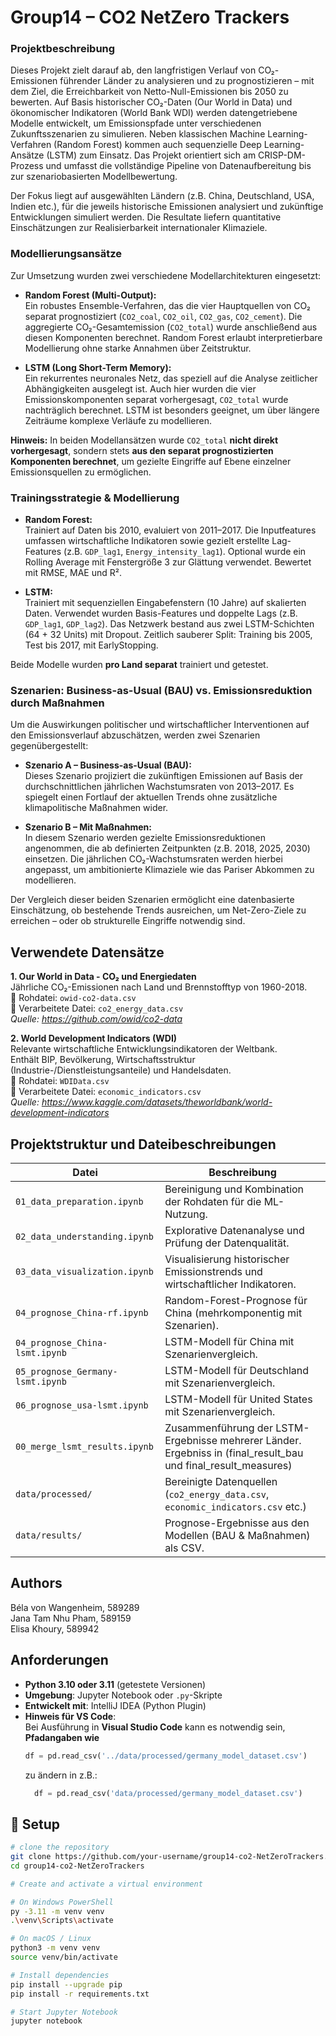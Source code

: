 # Group14 – CO2 NetZero Trackers

### Projektbeschreibung

Dieses Projekt zielt darauf ab, den langfristigen Verlauf von CO₂-Emissionen führender Länder zu analysieren und zu prognostizieren – mit dem Ziel, die Erreichbarkeit von Netto-Null-Emissionen bis 2050 zu bewerten. Auf Basis historischer CO₂-Daten (Our World in Data) und ökonomischer Indikatoren (World Bank WDI) werden datengetriebene Modelle entwickelt, um Emissionspfade unter verschiedenen Zukunftsszenarien zu simulieren. Neben klassischen Machine Learning-Verfahren (Random Forest) kommen auch sequenzielle Deep Learning-Ansätze (LSTM) zum Einsatz. Das Projekt orientiert sich am CRISP-DM-Prozess und umfasst die vollständige Pipeline von Datenaufbereitung bis zur szenariobasierten Modellbewertung.

Der Fokus liegt auf ausgewählten Ländern (z.B. China, Deutschland, USA, Indien etc.), für die jeweils historische Emissionen analysiert und zukünftige Entwicklungen simuliert werden. Die Resultate liefern quantitative Einschätzungen zur Realisierbarkeit internationaler Klimaziele.

### Modellierungsansätze

Zur Umsetzung wurden zwei verschiedene Modellarchitekturen eingesetzt:

- **Random Forest (Multi-Output):**  
  Ein robustes Ensemble-Verfahren, das die vier Hauptquellen von CO₂ separat prognostiziert (`CO2_coal`, `CO2_oil`, `CO2_gas`, `CO2_cement`). Die aggregierte CO₂-Gesamtemission (`CO2_total`) wurde anschließend aus diesen Komponenten berechnet. Random Forest erlaubt interpretierbare Modellierung ohne starke Annahmen über Zeitstruktur.

- **LSTM (Long Short-Term Memory):**  
  Ein rekurrentes neuronales Netz, das speziell auf die Analyse zeitlicher Abhängigkeiten ausgelegt ist. Auch hier wurden die vier Emissionskomponenten separat vorhergesagt, `CO2_total` wurde nachträglich berechnet. LSTM ist besonders geeignet, um über längere Zeiträume komplexe Verläufe zu modellieren.

**Hinweis:** In beiden Modellansätzen wurde `CO2_total` **nicht direkt vorhergesagt**, sondern stets **aus den separat prognostizierten Komponenten berechnet**, um gezielte Eingriffe auf Ebene einzelner Emissionsquellen zu ermöglichen.

### Trainingsstrategie & Modellierung

- **Random Forest:**  
  Trainiert auf Daten bis 2010, evaluiert von 2011–2017. Die Inputfeatures umfassen wirtschaftliche Indikatoren sowie gezielt erstellte Lag-Features (z.B. `GDP_lag1`, `Energy_intensity_lag1`). Optional wurde ein Rolling Average mit Fenstergröße 3 zur Glättung verwendet. Bewertet mit RMSE, MAE und R².

- **LSTM:**  
  Trainiert mit sequenziellen Eingabefenstern (10 Jahre) auf skalierten Daten. Verwendet wurden Basis-Features und doppelte Lags (z.B. `GDP_lag1`, `GDP_lag2`). Das Netzwerk bestand aus zwei LSTM-Schichten (64 + 32 Units) mit Dropout. Zeitlich sauberer Split: Training bis 2005, Test bis 2017, mit EarlyStopping.

Beide Modelle wurden **pro Land separat** trainiert und getestet.

### Szenarien: Business-as-Usual (BAU) vs. Emissionsreduktion durch Maßnahmen

Um die Auswirkungen politischer und wirtschaftlicher Interventionen auf den Emissionsverlauf abzuschätzen, werden zwei Szenarien gegenübergestellt:

- **Szenario A – Business-as-Usual (BAU):**  
  Dieses Szenario projiziert die zukünftigen Emissionen auf Basis der durchschnittlichen jährlichen Wachstumsraten von 2013–2017. Es spiegelt einen Fortlauf der aktuellen Trends ohne zusätzliche klimapolitische Maßnahmen wider.

- **Szenario B – Mit Maßnahmen:**  
  In diesem Szenario werden gezielte Emissionsreduktionen angenommen, die ab definierten Zeitpunkten (z.B. 2018, 2025, 2030) einsetzen. Die jährlichen CO₂-Wachstumsraten werden hierbei angepasst, um ambitionierte Klimaziele wie das Pariser Abkommen zu modellieren.

Der Vergleich dieser beiden Szenarien ermöglicht eine datenbasierte Einschätzung, ob bestehende Trends ausreichen, um Net-Zero-Ziele zu erreichen – oder ob strukturelle Eingriffe notwendig sind.

## Verwendete Datensätze

**1. Our World in Data - CO₂ und Energiedaten**  
Jährliche CO₂-Emissionen nach Land und Brennstofftyp von 1960-2018.  
📁 Rohdatei: `owid-co2-data.csv`  
📁 Verarbeitete Datei: `co2_energy_data.csv`  
*Quelle: https://github.com/owid/co2-data*

**2. World Development Indicators (WDI)**  
Relevante wirtschaftliche Entwicklungsindikatoren der Weltbank.  
Enthält BIP, Bevölkerung, Wirtschaftsstruktur (Industrie-/Dienstleistungsanteile) und Handelsdaten.  
📁 Rohdatei: `WDIData.csv`  
📁 Verarbeitete Datei: `economic_indicators.csv`  
*Quelle: https://www.kaggle.com/datasets/theworldbank/world-development-indicators*

## Projektstruktur und Dateibeschreibungen

| Datei | Beschreibung                                                                                                   |
|-------|----------------------------------------------------------------------------------------------------------------|
| `01_data_preparation.ipynb` | Bereinigung und Kombination der Rohdaten für die ML-Nutzung.                                                   |
| `02_data_understanding.ipynb` | Explorative Datenanalyse und Prüfung der Datenqualität.                                                        |
| `03_data_visualization.ipynb` | Visualisierung historischer Emissionstrends und wirtschaftlicher Indikatoren.                                  |
| `04_prognose_China-rf.ipynb` | Random-Forest-Prognose für China (mehrkomponentig mit Szenarien).                                              |
| `04_prognose_China-lsmt.ipynb` | LSTM-Modell für China mit Szenarienvergleich.                                                                  |
| `05_prognose_Germany-lsmt.ipynb` | LSTM-Modell für Deutschland mit Szenarienvergleich.                                                            |
| `06_prognose_usa-lsmt.ipynb` | LSTM-Modell für United States mit Szenarienvergleich.                                                          |
| `00_merge_lsmt_results.ipynb` | Zusammenführung der LSTM-Ergebnisse mehrerer Länder. Ergebniss in (final_result_bau und final_result_measures) |
| `data/processed/` | Bereinigte Datenquellen (`co2_energy_data.csv`, `economic_indicators.csv` etc.)                                |
| `data/results/` | Prognose-Ergebnisse aus den Modellen (BAU & Maßnahmen) als CSV.                                                |

## Authors
Béla von Wangenheim, 589289  
Jana Tam Nhu Pham, 589159  
Elisa Khoury, 589942

## Anforderungen
- **Python 3.10 oder 3.11** (getestete Versionen)
- **Umgebung**: Jupyter Notebook oder `.py`-Skripte
- **Entwickelt mit**: IntelliJ IDEA (Python Plugin)
- **Hinweis für VS Code**:  
  Bei Ausführung in **Visual Studio Code** kann es notwendig sein, **Pfadangaben wie**
  ```python
  df = pd.read_csv('../data/processed/germany_model_dataset.csv')
    ```
  zu ändern in z.B.:
  ```python
    df = pd.read_csv('data/processed/germany_model_dataset.csv')
    ```

## 🔧 Setup

```bash
# clone the repository
git clone https://github.com/your-username/group14-co2-NetZeroTrackers.git
cd group14-co2-NetZeroTrackers
```
```bash
# Create and activate a virtual environment

# On Windows PowerShell
py -3.11 -m venv venv
.\venv\Scripts\activate

# On macOS / Linux
python3 -m venv venv
source venv/bin/activate
```
```bash
# Install dependencies
pip install --upgrade pip
pip install -r requirements.txt
```
```bash
# Start Jupyter Notebook
jupyter notebook
```